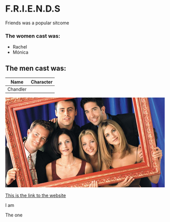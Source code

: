 # F.R.I.E.N.D.S
 Friends was a popular sitcome 
### The women cast was:
* Rachel    
* Mónica

## The men cast was:

| Name   | Character |
|:------:|:---------:|
|Chandler|           |


![Image of the cast](photos/friends.jpg "Nice")

[This is the link to the website](https://www.warnerbros.com/tv/friends)

I
am



The one

